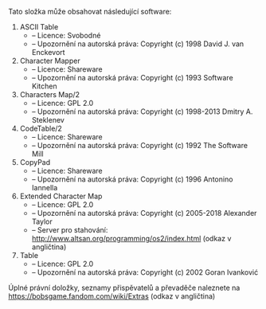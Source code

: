 ﻿Tato složka může obsahovat následující software:

1. ASCII Table
   - – Licence: Svobodné
   - – Upozornění na autorská práva: Copyright (c) 1998 David J. van Enckevort
2. Character Mapper
   - – Licence: Shareware
   - – Upozornění na autorská práva: Copyright (c) 1993 Software Kitchen
3. Characters Map/2
   - – Licence: GPL 2.0
   - – Upozornění na autorská práva: Copyright (c) 1998-2013 Dmitry A. Steklenev
4. CodeTable/2
   - – Licence: Shareware
   - – Upozornění na autorská práva: Copyright (c) 1992 The Software Mill
5. CopyPad
   - – Licence: Shareware
   - – Upozornění na autorská práva: Copyright (c) 1996 Antonino Iannella
6. Extended Character Map
   - – Licence: GPL 2.0
   - – Upozornění na autorská práva: Copyright (c) 2005-2018 Alexander Taylor
   - – Server pro stahování: http://www.altsan.org/programming/os2/index.html (odkaz v angličtina)
7. Table
   - – Licence: GPL 2.0
   - – Upozornění na autorská práva: Copyright (c) 2002 Goran Ivanković

Úplné právní doložky, seznamy přispěvatelů a převaděče naleznete na https://bobsgame.fandom.com/wiki/Extras (odkaz v angličtina)
